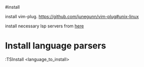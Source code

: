 #install

install vim-plug.  https://github.com/junegunn/vim-plug#unix-linux

install necessary lsp servers from [here](https://github.com/neovim/nvim-lspconfig/blob/master/doc/server_configurations.md)

# Install language parsers
:TSInstall <language_to_install>
